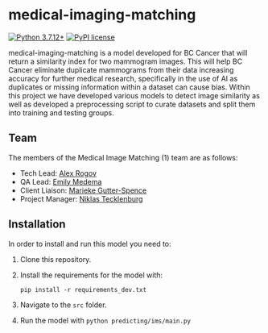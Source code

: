 # medical-imaging-matching

[![Python 3.7.12+](https://img.shields.io/badge/python-3.7.2+-blue.svg)](https://www.python.org/downloads/release/python-3712/)
[![PyPI license](https://img.shields.io/pypi/l/ansicolortags.svg)](https://pypi.python.org/pypi/ansicolortags/)

medical-imaging-matching is a model developed for BC Cancer that will return a similarity index for two mammogram images. This will help BC Cancer eliminate duplicate mammograms from their data increasing accuracy for further medical research, specifically in the use of AI as duplicates or missing information within a dataset can cause bias. Within this project we have developed various models to detect image similarity as well as developed a preprocessing script to curate datasets and split them into training and testing groups.

## Team

The members of the Medical Image Matching (1) team are as follows:

* Tech Lead: [Alex Rogov](https://github.com/rogov-dvp)
* QA Lead: [Emily Medema](https://github.com/emedema)
* Client Liaison: [Marieke Gutter-Spence](https://github.com/marieke6)
* Project Manager: [Niklas Tecklenburg](https://github.com/Tecklenburg)

## Installation

In order to install and run this model you need to:

1. Clone this repository.
2. Install the requirements for the model with:

    ```pip install -r requirements_dev.txt```
3. Navigate to the `src` folder.
4. Run the model with `python predicting/ims/main.py`
